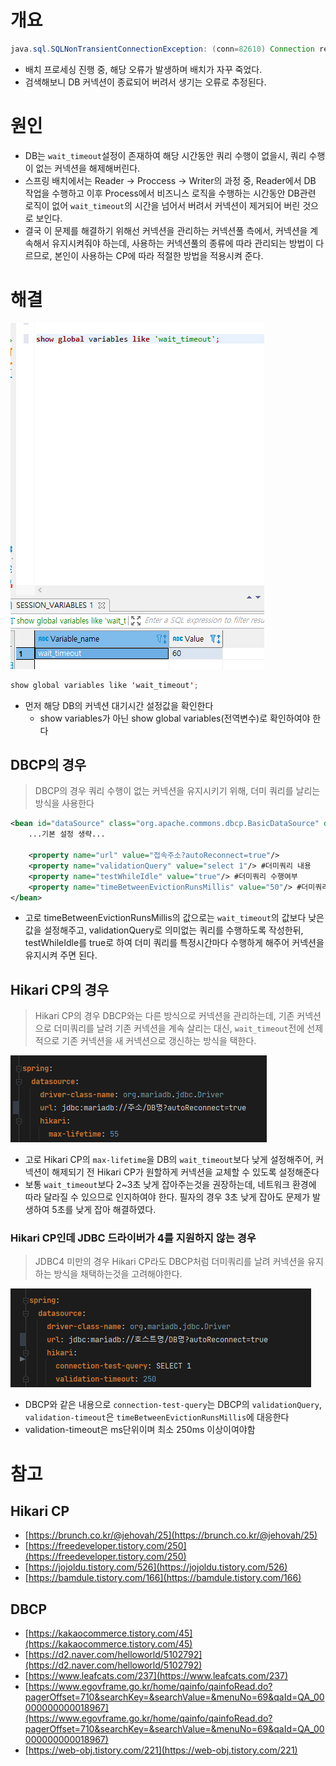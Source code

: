 # 개요

```java
java.sql.SQLNonTransientConnectionException: (conn=82610) Connection reset by peer
```

- 배치 프로세싱 진행 중, 해당 오류가 발생하며 배치가 자꾸 죽었다.
- 검색해보니 DB 커넥션이 종료되어 버려서 생기는 오류로 추정된다.

# 원인

- DB는 `wait_timeout`설정이 존재하여 해당 시간동안 쿼리 수행이 없을시, 쿼리 수행이 없는 커넥션을 해제해버린다.
- 스프링 배치에서는 Reader → Proccess → Writer의 과정 중, Reader에서 DB 작업을 수행하고 이후 Process에서 비즈니스 로직을 수행하는 시간동안 DB관련 로직이 없어  `wait_timeout`의 시간을 넘어서 버려서 커넥션이 제거되어 버린 것으로 보인다.
- 결국 이 문제를 해결하기 위해선 커넥션을 관리하는 커넥션풀 측에서, 커넥션을 계속해서 유지시켜줘야 하는데, 사용하는 커넥션풀의 종류에 따라 관리되는 방법이 다르므로, 본인이 사용하는 CP에 따라 적절한 방법을 적용시켜 준다.

# 해결

![img.png](img.png)

```java
show global variables like 'wait_timeout';
```

- 먼저 해당 DB의 커넥션 대기시간 설정값을 확인한다
    - show variables가 아닌 show global variables(전역변수)로 확인하여야 한다

## DBCP의 경우

> DBCP의 경우 쿼리 수행이 없는 커넥션을 유지시키기 위해, 더미 쿼리를 날리는 방식을 사용한다

```xml
<bean id="dataSource" class="org.apache.commons.dbcp.BasicDataSource" destroy-method="close">
	...기본 설정 생략...

	<property name="url" value="접속주소?autoReconnect=true"/>
	<property name="validationQuery" value="select 1"/> #더미쿼리 내용
	<property name="testWhileIdle" value="true"/> #더미쿼리 수행여부
	<property name="timeBetweenEvictionRunsMillis" value="50"/> #더미쿼리 수행 시간(ms)
</bean>
```

- 고로 timeBetweenEvictionRunsMillis의 값으로는 `wait_timeout`의 값보다 낮은 값을 설정해주고, validationQuery로 의미없는 쿼리를 수행하도록 작성한뒤, testWhileIdle를 true로 하여 더미 쿼리를 특정시간마다 수행하게 해주어 커넥션을 유지시켜 주면 된다.

## Hikari CP의 경우

> Hikari CP의 경우 DBCP와는 다른 방식으로 커넥션을 관리하는데, 기존 커넥션으로 더미쿼리를 날려 기존 커넥션을 계속 살리는 대신, `wait_timeout`전에 선제적으로 기존 커넥션을 새 커넥션으로 갱신하는 방식을 택한다.

![img_1.png](img_1.png)

- 고로 Hikari CP의 `max-lifetime`을 DB의 `wait_timeout`보다 낮게 설정해주어, 커넥션이 해제되기 전 Hikari CP가 원할하게 커넥션을 교체할 수 있도록 설정해준다
- 보통 `wait_timeout`보다 2~3초 낮게 잡아주는것을 권장하는데, 네트워크 환경에 따라 달라질 수 있으므로 인지하여야 한다. 필자의 경우 3초 낮게 잡아도 문제가 발생하여 5초를 낮게 잡아 해결하였다.

### Hikari CP인데 JDBC 드라이버가 4를 지원하지 않는 경우

> JDBC4 미만의 경우 Hikari CP라도 DBCP처럼 더미쿼리를 날려 커넥션을 유지하는 방식을 채택하는것을 고려해야한다.

![img_3.png](img_3.png)

- DBCP와 같은 내용으로 `connection-test-query`는 DBCP의 `validationQuery`, `validation-timeout`은 `timeBetweenEvictionRunsMillis`에 대응한다
- validation-timeout은 ms단위이며 최소 250ms 이상이여야함

# 참고

## Hikari CP

- [https://brunch.co.kr/@jehovah/25](https://brunch.co.kr/@jehovah/25)
- [https://freedeveloper.tistory.com/250](https://freedeveloper.tistory.com/250)
- [https://jojoldu.tistory.com/526](https://jojoldu.tistory.com/526)
- [https://bamdule.tistory.com/166](https://bamdule.tistory.com/166)

## DBCP

- [https://kakaocommerce.tistory.com/45](https://kakaocommerce.tistory.com/45)
- [https://d2.naver.com/helloworld/5102792](https://d2.naver.com/helloworld/5102792)
- [https://www.leafcats.com/237](https://www.leafcats.com/237)
- [https://www.egovframe.go.kr/home/qainfo/qainfoRead.do?pagerOffset=710&searchKey=&searchValue=&menuNo=69&qaId=QA_00000000000018967](https://www.egovframe.go.kr/home/qainfo/qainfoRead.do?pagerOffset=710&searchKey=&searchValue=&menuNo=69&qaId=QA_00000000000018967)
- [https://web-obj.tistory.com/221](https://web-obj.tistory.com/221)
